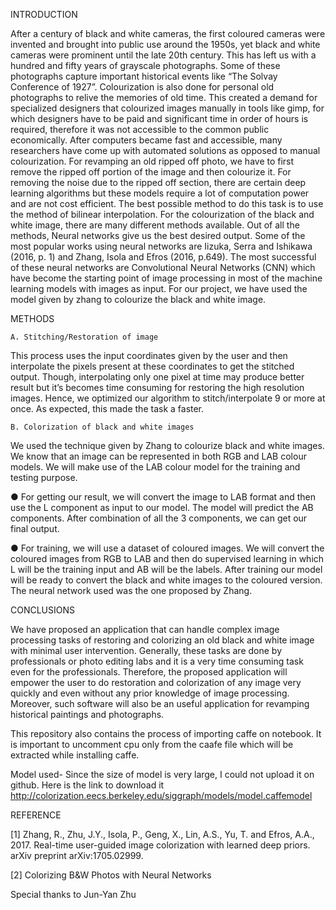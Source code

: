 INTRODUCTION

After a century of black and white cameras, the
first coloured cameras were invented and
brought into public use around the 1950s, yet
black and white cameras were prominent until the
late 20th century. This has left us with a hundred
and fifty years of grayscale photographs. Some of
these photographs capture important historical
events like “The Solvay Conference of 1927”.
Colourization is also done for personal old
photographs to relive the memories of old time.
This created a demand for specialized designers
that colourized images manually in tools like
gimp, for which designers have to be paid and
significant time in order of hours is required,
therefore it was not accessible to the common
public economically. After computers became fast
and accessible, many researchers have come up
with automated solutions as opposed to manual
colourization. For revamping an old ripped off
photo, we have to first remove the ripped off
portion of the image and then colourize it. For
removing the noise due to the ripped off section,
there are certain deep learning algorithms but
these models require a lot of computation power
and are not cost efficient. The best possible
method to do this task is to use the method of
bilinear interpolation. For the colourization of the
black and white image, there are many different
methods available. Out of all the methods, Neural
networks give us the best desired output. Some of
the most popular works using neural networks are
Iizuka, Serra and Ishikawa (2016, p. 1) and
Zhang, Isola and Efros (2016, p.649). The most
successful of these neural networks are
Convolutional Neural Networks (CNN) which
have become the starting point of image
processing in most of the machine learning
models with images as input. For our project, we have used the model given by zhang to colourize
the black and white image.

METHODS

    A. Stitching/Restoration of image
  This process uses the input coordinates
  given by the user and then interpolate the
  pixels present at these coordinates to get
  the stitched output. Though, interpolating
  only one pixel at time may produce better
  result but it’s becomes time consuming for
  restoring the high resolution images.
  Hence, we optimized our algorithm to
  stitch/interpolate 9 or more at once. As
  expected, this made the task a faster.
    
    B. Colorization of black and white images
  We used the technique given by Zhang to
  colourize black and white images. We
  know that an image can be represented in
  both RGB and LAB colour models. We
  will make use of the LAB colour model
  for the training and testing purpose.
  
  ● For getting our result, we will
    convert the image to LAB format
    and then use the L component as
    input to our model. The model will
    predict the AB components. After
    combination of all the 3
    components, we can get our final
    output.
    
  ● For training, we will use a dataset
    of coloured images. We will
    convert the coloured images from
    RGB to LAB and then do
    supervised learning in which L will
    be the training input and AB will
    be the labels. After training our
    model will be ready to convert the
    black and white images to the
    coloured version. The neural
    network used was the one proposed
    by Zhang.
 
CONCLUSIONS

We have proposed an application that can
handle complex image processing tasks of
restoring and colorizing an old black and
white image with minimal user
intervention. Generally, these tasks are
done by professionals or photo editing labs
and it is a very time consuming task even
for the professionals. Therefore, the
proposed application will empower the
user to do restoration and colorization of
any image very quickly and even without
any prior knowledge of image processing.
Moreover, such software will also be an
useful application for revamping historical
paintings and photographs.

This repository also contains the process of importing caffe on notebook. It is important to uncomment cpu only from the caafe file which will be extracted while installing caffe. 

Model used- Since the size of model is very large, I could not upload it on github. Here is the link to download it
http://colorization.eecs.berkeley.edu/siggraph/models/model.caffemodel

REFERENCE

[1] Zhang, R., Zhu, J.Y., Isola, P., Geng,
X., Lin, A.S., Yu, T. and Efros, A.A.,
2017. Real-time user-guided image
colorization with learned deep priors.
arXiv preprint arXiv:1705.02999.

[2] Colorizing B&W Photos with Neural
Networks

Special thanks to Jun-Yan Zhu
